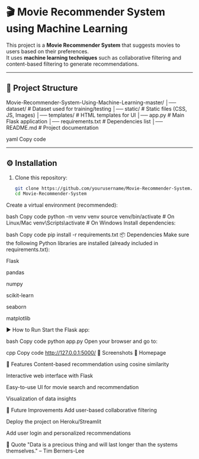 # 🎬 Movie Recommender System using Machine Learning

This project is a **Movie Recommender System** that suggests movies to users based on their preferences.  
It uses **machine learning techniques** such as collaborative filtering and content-based filtering to generate recommendations.

---

## 📂 Project Structure

Movie-Recommender-System-Using-Machine-Learning-master/
│── dataset/ # Dataset used for training/testing
│── static/ # Static files (CSS, JS, Images)
│── templates/ # HTML templates for UI
│── app.py # Main Flask application
│── requirements.txt # Dependencies list
│── README.md # Project documentation

yaml
Copy code

---

## ⚙️ Installation

1. Clone this repository:
   ```bash
   git clone https://github.com/yourusername/Movie-Recommender-System.git
   cd Movie-Recommender-System
Create a virtual environment (recommended):

bash
Copy code
python -m venv venv
source venv/bin/activate   # On Linux/Mac
venv\Scripts\activate      # On Windows
Install dependencies:

bash
Copy code
pip install -r requirements.txt
📦 Dependencies
Make sure the following Python libraries are installed (already included in requirements.txt):

Flask

pandas

numpy

scikit-learn

seaborn

matplotlib

▶️ How to Run
Start the Flask app:

bash
Copy code
python app.py
Open your browser and go to:

cpp
Copy code
http://127.0.0.1:5000/
📸 Screenshots
🎥 Homepage

🚀 Features
Content-based recommendation using cosine similarity

Interactive web interface with Flask

Easy-to-use UI for movie search and recommendation

Visualization of data insights

📝 Future Improvements
Add user-based collaborative filtering

Deploy the project on Heroku/Streamlit

Add user login and personalized recommendations

📖 Quote
"Data is a precious thing and will last longer than the systems themselves." – Tim Berners-Lee

